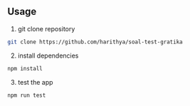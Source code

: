 ## Usage

1. git clone repository

```bash
git clone https://github.com/harithya/soal-test-gratika
```

2. install dependencies

```bash
npm install
```

3. test the app

```bash
npm run test
```

